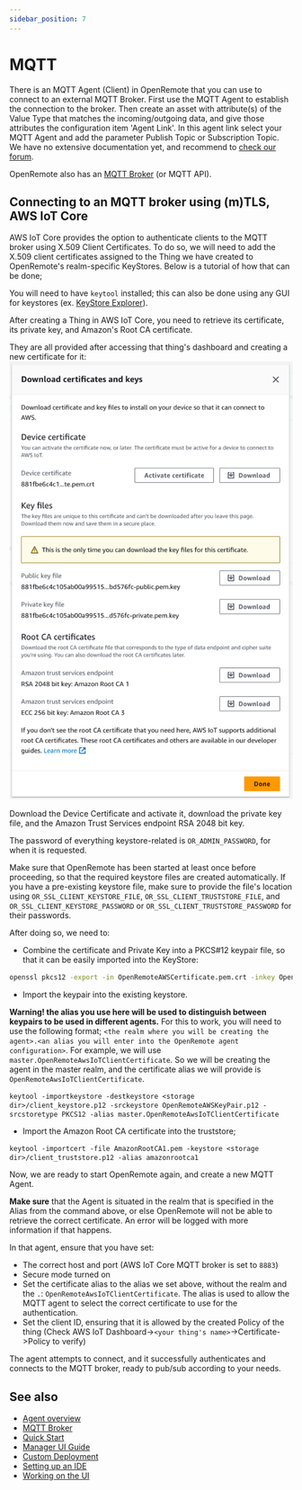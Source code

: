 ```yaml
---
sidebar_position: 7
---
```


# MQTT

There is an MQTT Agent (Client) in OpenRemote that you can use to connect to an external MQTT Broker. First use the MQTT
Agent to establish the connection to the broker. Then create an asset with attribute(s) of the Value Type that matches
the incoming/outgoing data, and give those attributes the configuration item 'Agent Link'. In this agent link select
your MQTT Agent and add the parameter Publish Topic or Subscription Topic. We have no extensive documentation yet, 
and recommend to [check our forum](https://forum.openremote.io/t/mqtt-agents-publish-subscription/985). 

OpenRemote also has an [MQTT Broker](../manager-apis.md#mqtt-api-mqtt-broker) (or MQTT API).

## Connecting to an MQTT broker using (m)TLS, AWS IoT Core

AWS IoT Core provides the option to authenticate clients to the MQTT broker using X.509 Client Certificates. To do so,
we will need to add the X.509 client certificates assigned to the Thing we have created to OpenRemote's realm-specific
KeyStores. Below is a tutorial of how that can be done;

You will need to have `keytool` installed; this can also be done using any GUI for keystores (ex. [KeyStore Explorer](https://github.com/kaikramer/keystore-explorer)).

After creating a Thing in AWS IoT Core, you need to retrieve its certificate, its private key, and Amazon's Root CA certificate.

They are all provided after accessing that thing's dashboard and creating a new certificate for it: ![img.png](img/aws-iot-mqtt-broker-download-links.png)

Download the Device Certificate and activate it, download the private key file, and the Amazon Trust Services endpoint RSA 2048 bit key.

The password of everything keystore-related is `OR_ADMIN_PASSWORD`, for when it is requested.

Make sure that OpenRemote has been started at least once before proceeding, so that the required keystore files are created automatically. If you have a pre-existing keystore file, make sure to provide the file's location using `OR_SSL_CLIENT_KEYSTORE_FILE`, `OR_SSL_CLIENT_TRUSTSTORE_FILE`, and `OR_SSL_CLIENT_KEYSTORE_PASSWORD` or `OR_SSL_CLIENT_TRUSTSTORE_PASSWORD` for their passwords.


After doing so, we need to:
- Combine the certificate and Private Key into a PKCS#12 keypair file, so that it can be easily imported into the KeyStore:
```bash 
openssl pkcs12 -export -in OpenRemoteAWSCertificate.pem.crt -inkey OpenRemoteAWSPrivate.key -out OpenRemoteAWSKeyPair.p12 -name openremoteagent
```
- Import the keypair into the existing keystore. 

**Warning! the alias you use here will be used to distinguish between keypairs to be used in different agents.** For this to work, you will need to use the following format; `<the realm where you will be creating the agent>.<an alias you will enter into the OpenRemote agent configuration>`. For example, we will use `master.OpenRemoteAwsIoTClientCertificate`. So we will be creating the agent in the master realm, and the certificate alias we will provide is `OpenRemoteAwsIoTClientCertificate`.
```shell
keytool -importkeystore -destkeystore <storage dir>/client_keystore.p12 -srckeystore OpenRemoteAWSKeyPair.p12 -srcstoretype PKCS12 -alias master.OpenRemoteAwsIoTClientCertificate
```
- Import the Amazon Root CA certificate into the truststore;
```shell
keytool -importcert -file AmazonRootCA1.pem -keystore <storage dir>/client_truststore.p12 -alias amazonrootca1
```

Now, we are ready to start OpenRemote again, and create a new MQTT Agent.

**Make sure** that the Agent is situated in the realm that is specified in the Alias from the command above, or else OpenRemote will not be able to retrieve the correct certificate. An error will be logged with more information if that happens.

In that agent, ensure that you have set:
- The correct host and port (AWS IoT Core MQTT broker is set to `8883`)
- Secure mode turned on
- Set the certificate alias to the alias we set above, without the realm and the `.`: `OpenRemoteAwsIoTClientCertificate`. The alias is used to allow the MQTT agent to select the correct certificate to use for the authentication. 
- Set the client ID, ensuring that it is allowed by the created Policy of the thing (Check AWS IoT Dashboard->`<your thing's name>`->Certificate->Policy to verify)

The agent attempts to connect, and it successfully authenticates and connects to the MQTT broker, ready to pub/sub according to your needs.

## See also

- [Agent overview](overview.md)
- [MQTT Broker](../manager-apis.md#mqtt-api-mqtt-broker)
- [Quick Start](https://github.com/openremote/openremote/blob/master/README.md)
- [Manager UI Guide](../manager-ui/manager-ui.md)
- [Custom Deployment](../deploying/custom-deployment.md)
- [Setting up an IDE](../../developer-guide/setting-up-an-ide.md)
- [Working on the UI](../../developer-guide/working-on-ui-and-apps.md)
